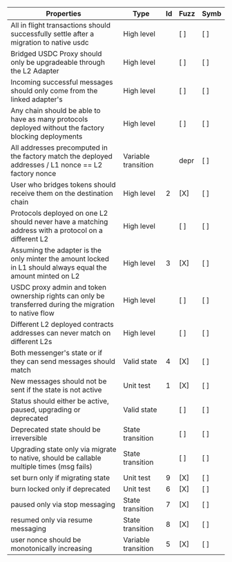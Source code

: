 | Properties                                                                                                  | Type                | Id  | Fuzz | Symb |
| ----------------------------------------------------------------------------------------------------------- | ------------------- | --- | ---- | ---- |
| All in flight transactions should successfully settle after a migration to native usdc                      | High level          |     | [ ]  | [ ]  |
| Bridged USDC Proxy should only be upgradeable through the L2 Adapter                                        | High level          |     | [ ]  | [ ]  |
| Incoming successful messages should only come from the linked adapter's                                     | High level          |     | [ ]  | [ ]  |
| Any chain should be able to have as many protocols deployed without the factory blocking deployments        | High level          |     | [ ]  | [ ]  |
| All addresses precomputed in the factory match the deployed addresses / L1 nonce == L2 factory nonce        | Variable transition |     | depr | [ ]  |
| User who bridges tokens should receive them on the destination chain                                        | High level          | 2   | [X]  | [ ]  |
| Protocols deployed on one L2 should never have a matching address with a protocol on a different L2         | High level          |     | [ ]  | [ ]  |
| Assuming the adapter is the only minter the amount locked in L1 should always equal the amount minted on L2 | High level          | 3   | [X]  | [ ]  |
| USDC proxy admin and token ownership rights can only be transferred during the migration to native flow     | High level          |     | [ ]  | [ ]  |
| Different L2 deployed contracts addresses can never match on different L2s                                  | High level          |     | [ ]  | [ ]  |
| Both messenger's state or if they can send messages should match                                            | Valid state         | 4   | [X]  | [ ]  |
| New messages should not be sent if the state is not active                                                  | Unit test           | 1   | [X]  | [ ]  |
| Status should either be active, paused, upgrading or deprecated                                             | Valid state         |     | [ ]  | [ ]  |
| Deprecated state should be irreversible                                                                     | State transition    |     | [ ]  | [ ]  |
| Upgrading state only via migrate to native, should be callable multiple times (msg fails)                   | State transition    |     | [ ]  | [ ]  |
| set burn only if migrating state                                                                            | Unit test           | 9   | [X]  | [ ]  |
| burn locked only if deprecated                                                                              | Unit test           | 6   | [X]  | [ ]  |
| paused only via stop messaging                                                                              | State transition    | 7   | [X]  | [ ]  |
| resumed only via resume messaging                                                                           | State transition    | 8   | [X]  | [ ]  |
| user nonce should be monotonically increasing                                                               | Variable transition | 5   | [X]  | [ ]  |